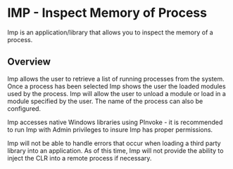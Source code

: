 IMP - Inspect Memory of Process
===============================

Imp is an application/library that allows you to inspect the memory of 
a process.

## Overview

Imp allows the user to retrieve a list of running processes from the 
system. Once a process has been selected Imp shows the user the loaded 
modules used by the process. Imp will allow the user to unload a 
module or load in a module specified by the user. The name of the 
process can also be configured.

Imp accesses native Windows libraries using PInvoke - it is recommended 
to run Imp with Admin privileges to insure Imp has proper permissions. 

Imp will not be able to handle errors that occur when loading a third 
party library into an application. As of this time, Imp will not provide 
the ability to inject the CLR into a remote process if necessary.
